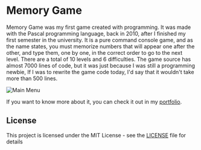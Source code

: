 # Memory Game
Memory Game was my first game created with programming. It was made with the Pascal programming language, back in 2010, after I finished my first semester in the university. It is a pure command console game, and as the name states, you must memorize numbers that will appear one after the other, and type them, one by one, in the correct order to go to the next level. There are a total of 10 levels and 6 difficulties. The game source has almost 7000 lines of code, but it was just because I was still a programming newbie, If I was to rewrite the game code today, I'd say that it wouldn't take more than 500 lines.

![Main Menu](https://portfolium1.cloudimg.io/fit/960x540/c000000/https://cdn.portfolium.com/ugcs3%2Fentry%2FyIQhph1T9KWb4I60QB2A_Screenshot1.png)

If you want to know more about it, you can check it out in my [portfolio](https://portfolium.com/entry/memory-game-2).

## License

This project is licensed under the MIT License - see the [LICENSE](LICENSE) file for details
